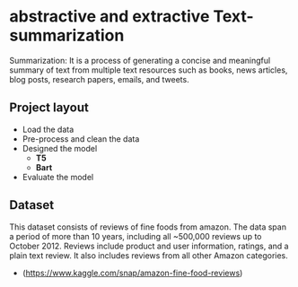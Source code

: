 # abstractive and extractive Text-summarization
 Summarization: It is a process of generating a concise and meaningful summary of text from multiple text resources such as books, news articles, blog posts, research papers, emails, and tweets.
 
 ## Project layout
 - Load the data
 - Pre-process and clean the data
 - Designed the model
   - **T5**
   - **Bart**
 - Evaluate the model

## Dataset
This dataset consists of reviews of fine foods from amazon. The data span a period of more than 10 years, including all ~500,000 reviews up to October 2012. Reviews include product and user information, ratings, and a plain text review. It also includes reviews from all other Amazon categories.
- (https://www.kaggle.com/snap/amazon-fine-food-reviews)
